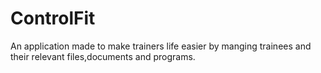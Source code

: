 # ControlFit

An application made to make trainers life easier by manging trainees and their relevant files,documents and programs.
